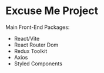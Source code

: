 # Excuse Me Project

Main Front-End Packages:

* React/Vite
* React Router Dom
* Redux Toolkit
* Axios
* Styled Components